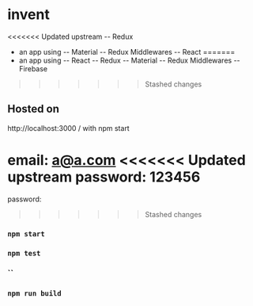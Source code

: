 # invent

<<<<<<< Updated upstream
  -- Redux
- an app using
  -- Material
  -- Redux Middlewares
  -- React
=======
- an app using
  -- React
  -- Redux
  -- Material
  -- Redux Middlewares
  -- Firebase
>>>>>>> Stashed changes

## Hosted on

http://localhost:3000 / with npm start

email: a@a.com
<<<<<<< Updated upstream
password: 123456
=======
password:
>>>>>>> Stashed changes

### `npm start`

### `npm test`

### ``

### `npm run build`
